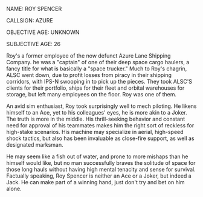 NAME: ROY SPENCER

CALLSIGN: AZURE


OBJECTIVE AGE: UNKNOWN

SUBJECTIVE AGE: 26

Roy's a former employee of the now defunct Azure Lane Shipping Company. he was a "captain" of one of their deep space cargo haulers, a fancy title for what is basically a "space trucker." Much to Roy's chagrin, ALSC went down, due to profit losses from piracy in their shipping corridors, with IPS-N swooping in to pick up the pieces. They took ALSC'S clients for their portfolio, ships for their fleet and orbital warehouses for storage, but left many employees on the floor. Roy was one of them. 

An avid sim enthusiast, Roy took surprisingly well to mech piloting. He likens himself to an Ace, yet to his colleagues' eyes, he is more akin to a Joker. The truth is more in the middle. His thrill-seeking behavior and constant need for approval of his teammates makes him the right sort of reckless for high-stake scenarios. His machine may specialize in aerial, high-speed shock tactics, but also has been invaluable as close-fire support, as well as designated marksman. 

He may seem like a fish out of water, and prone to more mishaps than he himself would like, but no man successfully braves the solitude of space for those long hauls without having high mental tenacity and sense for survival. Factually speaking, Roy Spencer is neither an Ace or a Joker, but indeed a Jack. He can make part of a winning hand, just don't try and bet on him alone.